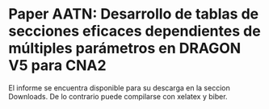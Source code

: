 Paper AATN: Desarrollo de tablas de secciones eficaces dependientes de múltiples parámetros en DRAGON V5 para CNA2
==================================================================================================================

El informe se encuentra disponible para su descarga en la seccion Downloads. De lo contrario puede compilarse con xelatex y biber.